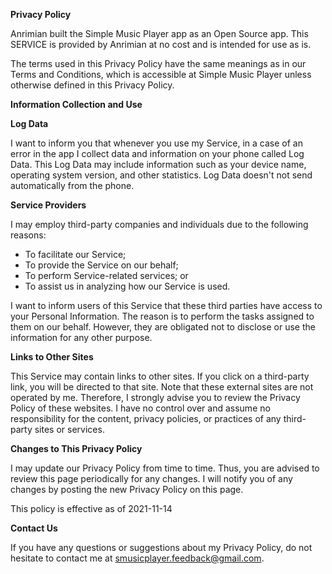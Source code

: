 **Privacy Policy**

Anrimian built the Simple Music Player app as an Open Source app. This SERVICE is provided by Anrimian at no cost and is intended for use as is.

The terms used in this Privacy Policy have the same meanings as in our Terms and Conditions, which is accessible at Simple Music Player unless otherwise defined in this Privacy Policy.

**Information Collection and Use**

**Log Data**

I want to inform you that whenever you use my Service, in a case of an error in the app I collect data and information on your phone called Log Data. This Log Data may include information such as your device name, operating system version, and other statistics. Log Data doesn't not send automatically from the phone.

**Service Providers**

I may employ third-party companies and individuals due to the following reasons:

*   To facilitate our Service;
*   To provide the Service on our behalf;
*   To perform Service-related services; or
*   To assist us in analyzing how our Service is used.

I want to inform users of this Service that these third parties have access to your Personal Information. The reason is to perform the tasks assigned to them on our behalf. However, they are obligated not to disclose or use the information for any other purpose.

**Links to Other Sites**

This Service may contain links to other sites. If you click on a third-party link, you will be directed to that site. Note that these external sites are not operated by me. Therefore, I strongly advise you to review the Privacy Policy of these websites. I have no control over and assume no responsibility for the content, privacy policies, or practices of any third-party sites or services.

**Changes to This Privacy Policy**

I may update our Privacy Policy from time to time. Thus, you are advised to review this page periodically for any changes. I will notify you of any changes by posting the new Privacy Policy on this page.

This policy is <wtf>effective</wtf> as of 2021-11-14

**Contact Us**

If you have any questions or suggestions about my Privacy Policy, do not hesitate to contact me at smusicplayer.feedback@gmail.com.
